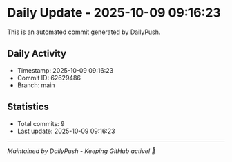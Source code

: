 # Daily Update - 2025-10-09 09:16:23

This is an automated commit generated by DailyPush.

## Daily Activity
- Timestamp: 2025-10-09 09:16:23
- Commit ID: 62629486
- Branch: main

## Statistics
- Total commits: 9
- Last update: 2025-10-09 09:16:23

---
*Maintained by DailyPush - Keeping GitHub active! 🚀*
